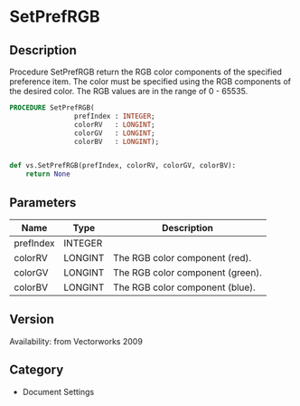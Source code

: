 # SetPrefRGB

## Description
Procedure SetPrefRGB return the RGB color components of the specified preference item. The color must be specified using the RGB components of the desired color. The RGB values are in the range of 0 - 65535.

```pascal
PROCEDURE SetPrefRGB(
				prefIndex : INTEGER;
				colorRV   : LONGINT;
				colorGV   : LONGINT;
				colorBV   : LONGINT);
```

```python

def vs.SetPrefRGB(prefIndex, colorRV, colorGV, colorBV):
    return None
```

## Parameters
|Name|Type|Description|
|---|---|---|
|prefIndex|INTEGER||
|colorRV|LONGINT|The RGB color component (red).|
|colorGV|LONGINT|The RGB color component (green).|
|colorBV|LONGINT|The RGB color component (blue).|

## Version
Availability: from Vectorworks 2009
## Category
* Document Settings

